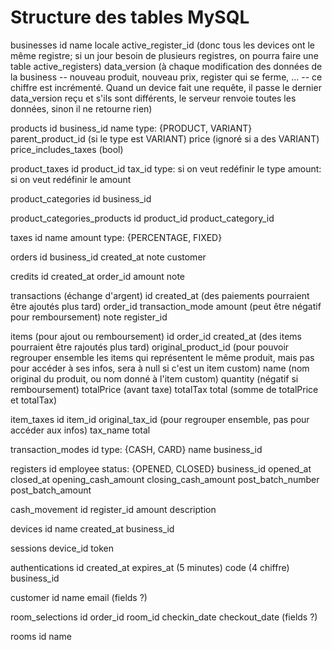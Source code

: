 Structure des tables MySQL
===

businesses
	id
	name
	locale
	active_register_id (donc tous les devices ont le même registre; si un jour besoin de plusieurs registres, on pourra faire une table active_registers)
	data_version (à chaque modification des données de la business -- nouveau produit, nouveau prix, register qui se ferme, ... -- ce chiffre est incrémenté. Quand un device fait une requête, il passe le dernier data_version reçu et s'ils sont différents, le serveur renvoie toutes les données, sinon il ne retourne rien)

products
	id
	business_id
	name
	type: {PRODUCT, VARIANT}
	parent_product_id (si le type est VARIANT)
	price (ignoré si a des VARIANT)
	price_includes_taxes (bool)

product_taxes
	id
	product_id
	tax_id
	type: si on veut redéfinir le type
	amount: si on veut redéfinir le amount

product_categories
	id
	business_id

product_categories_products
	id
	product_id
	product_category_id

taxes
	id
	name
	amount
	type: {PERCENTAGE, FIXED}

orders
	id
	business_id
	created_at
	note
	customer

credits
	id
	created_at
	order_id
	amount
	note

transactions (échange d'argent)
	id
	created_at (des paiements pourraient être ajoutés plus tard)
	order_id
	transaction_mode
	amount (peut être négatif pour remboursement)
	note
	register_id

items (pour ajout ou remboursement)
	id
	order_id
	created_at (des items pourraient être rajoutés plus tard)
	original_product_id (pour pouvoir regrouper ensemble les items qui représentent le même produit, mais pas pour accéder à ses infos, sera à null si c'est un item
	custom)
	name (nom original du produit, ou nom donné à l'item custom)
	quantity (négatif si remboursement)
	totalPrice (avant taxe)
	totalTax
	total (somme de totalPrice et totalTax)

item_taxes
	id
	item_id
	original_tax_id (pour regrouper ensemble, pas pour accéder aux infos)
	tax_name
	total

transaction_modes
	id
	type: {CASH, CARD}
	name
	business_id

registers
	id
	employee
	status: {OPENED, CLOSED}
	business_id
	opened_at
	closed_at
	opening_cash_amount
	closing_cash_amount
	post_batch_number
	post_batch_amount

cash_movement
	id
	register_id
	amount
	description

devices
	id
	name
	created_at
	business_id

sessions
	device_id
	token

authentications
	id
	created_at
	expires_at (5 minutes)
	code (4 chiffre)
	business_id

customer
	id
	name
	email
	(fields ?)

room_selections
	id
	order_id
	room_id
	checkin_date
	checkout_date
	(fields ?)

rooms
	id
	name

